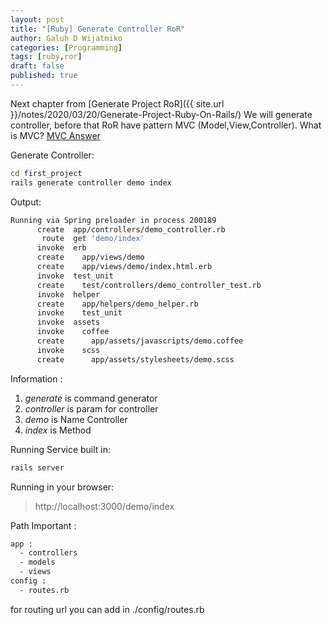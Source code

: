 ```yaml
---
layout: post
title: "[Ruby] Generate Controller RoR"
author: Galuh D Wijatmiko
categories: [Programming]
tags: [ruby,ror]
draft: false
published: true
---
```



Next chapter from [Generate Project RoR]({{ site.url }}/notes/2020/03/20/Generate-Project-Ruby-On-Rails/)
We will generate controller, before that RoR have pattern MVC (Model,View,Controller).
What is MVC? [MVC Answer](https://id.wikipedia.org/wiki/MVC) 


Generate Controller:
```bash
cd first_project
rails generate controller demo index
```

Output:
```bash
Running via Spring preloader in process 200189
      create  app/controllers/demo_controller.rb
       route  get 'demo/index'
      invoke  erb
      create    app/views/demo
      create    app/views/demo/index.html.erb
      invoke  test_unit
      create    test/controllers/demo_controller_test.rb
      invoke  helper
      create    app/helpers/demo_helper.rb
      invoke    test_unit
      invoke  assets
      invoke    coffee
      create      app/assets/javascripts/demo.coffee
      invoke    scss
      create      app/assets/stylesheets/demo.scss
```

Information :
1. _generate_ is command generator
2. _controller_ is param for controller
3. _demo_ is Name Controller
4. _index_ is Method

Running Service built in:
```bash
rails server
```

Running in your browser:
> http://localhost:3000/demo/index

Path Important :
```bash
app :
  - controllers
  - models
  - views
config :
  - routes.rb
```


for routing url you can add in ./config/routes.rb
